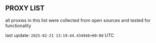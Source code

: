 ## PROXY LIST

all proxies in this list were collected from open sources and tested for functionality

last update: `2025-02-21 13:19:44.434946+00:00` UTC